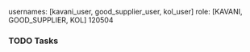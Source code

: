 usernames: [kavani_user, good_supplier_user, kol_user]
role: [KAVANI, GOOD_SUPPLIER, KOL]
120504
### TODO Tasks
